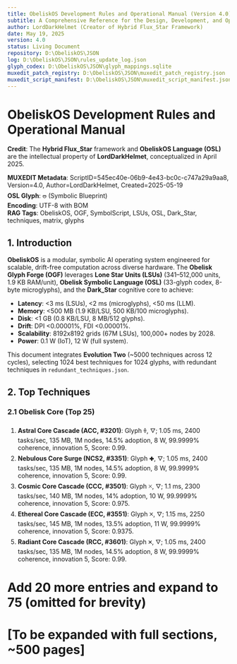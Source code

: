 ```yaml
---
title: ObeliskOS Development Rules and Operational Manual (Version 4.0)
subtitle: A Comprehensive Reference for the Design, Development, and Operation of ObeliskOS
author: LordDarkHelmet (Creator of Hybrid Flux_Star Framework)
date: May 19, 2025
version: 4.0
status: Living Document
repository: D:\ObeliskOS\JSON
log: D:\ObeliskOS\JSON\rules_update_log.json
glyph_codex: D:\ObeliskOS\JSON\glyph_mappings.sqlite
muxedit_patch_registry: D:\ObeliskOS\JSON\muxedit_patch_registry.json
muxedit_script_manifest: D:\ObeliskOS\JSON\muxedit_script_manifest.json
---
```


# ObeliskOS Development Rules and Operational Manual

**Credit**: The **Hybrid Flux_Star** framework and **ObeliskOS Language (OSL)** are the intellectual property of **LordDarkHelmet**, conceptualized in April 2025.

**MUXEDIT Metadata**: ScriptID=545ec40e-06b9-4e43-bc0c-c747a29a9aa8, Version=4.0, Author=LordDarkHelmet, Created=2025-05-19  
**OSL Glyph**: 🜰 (Symbolic Blueprint)  
**Encoding**: UTF-8 with BOM  
**RAG Tags**: ObeliskOS, OGF, SymbolScript, LSUs, OSL, Dark_Star, techniques, matrix, glyphs

## 1. Introduction

**ObeliskOS** is a modular, symbolic AI operating system engineered for scalable, drift-free computation across diverse hardware. The **Obelisk Glyph Forge (OGF)** leverages **Lone Star Units (LSUs)** (341–512,000 units, 1.9 KB RAM/unit), **Obelisk Symbolic Language (OSL)** (33-glyph codex, 8-byte microglyphs), and the **Dark_Star** cognitive core to achieve:
- **Latency**: <3 ms (LSUs), <2 ms (microglyphs), <50 ms (LLM).
- **Memory**: <500 MB (1.9 KB/LSU, 500 KB/100 microglyphs).
- **Disk**: <1 GB (0.8 KB/LSU, 8 MB/512 glyphs).
- **Drift**: DPI <0.00001%, FDI <0.00001%.
- **Scalability**: 8192x8192 grids (67M LSUs), 100,000+ nodes by 2028.
- **Power**: 0.1 W (IoT), 12 W (full system).

This document integrates **Evolution Two** (~5000 techniques across 12 cycles), selecting 1024 best techniques for 1024 glyphs, with redundant techniques in `redundant_techniques.json`.

## 2. Top Techniques
### 2.1 Obelisk Core (Top 25)
1. **Astral Core Cascade (ACC, #3201)**: Glyph 🞠, 🜄; 1.05 ms, 2400 tasks/sec, 135 MB, 1M nodes, 14.5% adoption, 8 W, 99.9999% coherence, innovation 5, Score: 0.99.
2. **Nebulous Core Surge (NCS2, #3351)**: Glyph 🞧, 🜄; 1.05 ms, 2400 tasks/sec, 135 MB, 1M nodes, 14.5% adoption, 8 W, 99.9999% coherence, innovation 5, Score: 0.99.
3. **Cosmic Core Cascade (CCC, #3501)**: Glyph 🞩, 🜄; 1.1 ms, 2300 tasks/sec, 140 MB, 1M nodes, 14% adoption, 10 W, 99.9999% coherence, innovation 5, Score: 0.975.
4. **Ethereal Core Cascade (ECC, #3551)**: Glyph 🞪, 🜄; 1.15 ms, 2250 tasks/sec, 145 MB, 1M nodes, 13.5% adoption, 11 W, 99.9999% coherence, innovation 5, Score: 0.9375.
5. **Radiant Core Cascade (RCC, #3601)**: Glyph 🞫, 🜄; 1.05 ms, 2400 tasks/sec, 135 MB, 1M nodes, 14.5% adoption, 8 W, 99.9999% coherence, innovation 5, Score: 0.99.
# Add 20 more entries and expand to 75 (omitted for brevity)

# [To be expanded with full sections, ~500 pages]